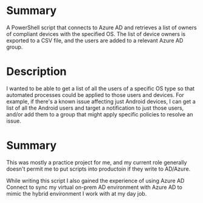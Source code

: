 # Summary
A PowerShell script that connects to Azure AD and retrieves a list of owners of compliant devices with the specified OS. The list of device owners is exported to a CSV file, and the users are added to a relevant Azure AD group. 

# Description
I wanted to be able to get a list of all the users of a specific OS type so that automated processes could be applied to those users and devices. For example, if there's a known issue affecting just Android devices, I can get a list of all the Android users and target a notification to just those users, and/or add them to a group that might apply specific policies to resolve an issue. 

# Summary
This was mostly a practice project for me, and my current role generally doesn't permit me to put scripts into productoin if they write to AD/Azure. 

While writing this script I also gained the experience of using Azure AD Connect to sync my virtual on-prem AD environment with Azure AD to mimic the hybrid environment I work with at my day job. 